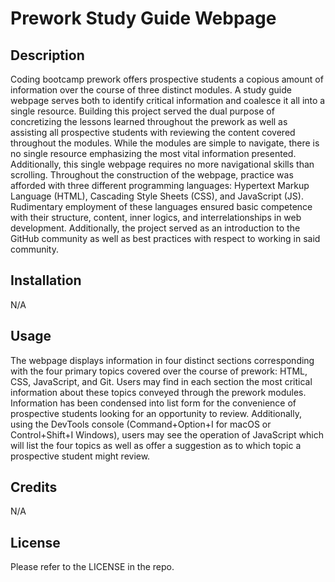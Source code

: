 # Prework Study Guide Webpage

## Description

Coding bootcamp prework offers prospective students a copious amount of information over the course of three distinct modules. A study guide webpage serves both to identify critical information and coalesce it all into a single resource. Building this project served the dual purpose of concretizing the lessons learned throughout the prework as well as assisting all prospective students with reviewing the content covered throughout the modules. While the modules are simple to navigate, there is no single resource emphasizing the most vital information presented. Additionally, this single webpage requires no more navigational skills than scrolling. Throughout the construction of the webpage, practice was afforded with three different programming languages: Hypertext Markup Language (HTML), Cascading Style Sheets (CSS), and JavaScript (JS). Rudimentary employment of these languages ensured basic competence with their structure, content, inner logics, and interrelationships in web development. Additionally, the project served as an introduction to the GitHub community as well as best practices with respect to working in said community. 

## Installation

N/A

## Usage

The webpage displays information in four distinct sections corresponding with the four primary topics covered over the course of prework: HTML, CSS, JavaScript, and Git. Users may find in each section the most critical information about these topics conveyed through the prework modules. Information has been condensed into list form for the convenience of prospective students looking for an opportunity to review. Additionally, using the DevTools console (Command+Option+I for macOS or Control+Shift+I Windows), users may see the operation of JavaScript which will list the four topics as well as offer a suggestion as to which topic a prospective student might review. 

## Credits

N/A

## License

Please refer to the LICENSE in the repo.

